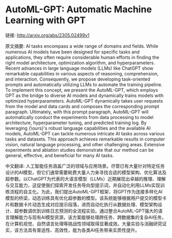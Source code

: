 # AutoML-GPT: Automatic Machine Learning with GPT

链接: http://arxiv.org/abs/2305.02499v1

原文摘要:
AI tasks encompass a wide range of domains and fields. While numerous AI
models have been designed for specific tasks and applications, they often
require considerable human efforts in finding the right model architecture,
optimization algorithm, and hyperparameters. Recent advances in large language
models (LLMs) like ChatGPT show remarkable capabilities in various aspects of
reasoning, comprehension, and interaction. Consequently, we propose developing
task-oriented prompts and automatically utilizing LLMs to automate the training
pipeline. To implement this concept, we present the AutoML-GPT, which employs
GPT as the bridge to diverse AI models and dynamically trains models with
optimized hyperparameters. AutoML-GPT dynamically takes user requests from the
model and data cards and composes the corresponding prompt paragraph.
Ultimately, with this prompt paragraph, AutoML-GPT will automatically conduct
the experiments from data processing to model architecture, hyperparameter
tuning, and predicted training log. By leveraging {\ours}'s robust language
capabilities and the available AI models, AutoML-GPT can tackle numerous
intricate AI tasks across various tasks and datasets. This approach achieves
remarkable results in computer vision, natural language processing, and other
challenging areas. Extensive experiments and ablation studies demonstrate that
our method can be general, effective, and beneficial for many AI tasks.

中文翻译:
人工智能任务涵盖广泛的领域与应用场景。尽管已有大量针对特定任务设计的AI模型，但它们通常需要耗费大量人力来寻找合适的模型架构、优化算法及超参数。以ChatGPT为代表的大语言模型（LLMs）近期展现出卓越的推理、理解与交互能力，这促使我们探索开发任务导向型提示词，并自动化利用LLMs实现训练流程的自主化。为此，我们提出AutoML-GPT框架，将GPT作为连接多样化AI模型的桥梁，动态训练具有优化超参数的模型。该系统能够根据用户提交的模型卡片和数据卡片动态生成对应提示段落，进而自动化执行从数据处理、模型架构设计、超参数调优到训练日志预测的全流程实验。通过整合AutoML-GPT强大的语言理解能力与现有AI模型资源，该方案能够处理跨任务、跨数据集的复杂AI任务，在计算机视觉、自然语言处理等挑战性领域取得显著成效。大量实验与消融研究证实，该方法具有普适性、高效性，能为各类AI任务带来实质性提升。
